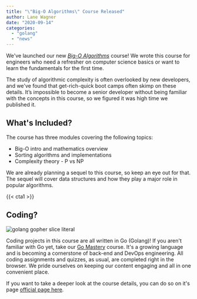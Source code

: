 ```yaml
---
title: "\"Big-O Algorithms\" Course Released"
author: Lane Wagner
date: "2020-09-14"
categories: 
  - "golang"
  - "news"
---
```


We've launched our new _[Big-O Algorithms](https://boot.dev/big-o-algorithms-course/)_ course! We wrote this course for engineers who need a refresher on computer science basics or want to learn the fundamentals for the first time.

The study of algorithmic complexity is often overlooked by new developers, and we've found that get-rich-quick boot camps often skimp on these details. It’s impossible to become a senior developer without being familiar with the concepts in this course, so we figured it was high time we published it.

## What's Included?

The course has three modules covering the following topics:

- Big-O intro and mathematics overview
- Sorting algorithms and implementations
- Complexity theory - P vs NP

We are already planning a sequel to this course, so keep an eye out for that. The sequel will cover data structures and how they play a major role in popular algorithms.

{{< cta1 >}}

## Coding?

![golang gopher slice literal](/img/800/Go_Lang_Gopher.jpg)

Coding projects in this course are all written in Go (Golang)! If you aren't familiar with Go yet, take our [Go Mastery](https://boot.dev/go-mastery/) course. It's a growing language and is becoming a cornerstone of back-end and DevOps engineering. All coding assignments and quizzes, as usual, are completed right in the browser. We pride ourselves on keeping our content engaging and all in one convenient place.

If you want to take a deeper look at the course details, you can do so on it's page [official page here](https://boot.dev/big-o-algorithms/).
